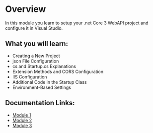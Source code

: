 # Overview
In this module you learn to setup your .net Core 3 WebAPI project and configure it in Visual Studio.

## What you will learn:
* Creating a New Project
* json File Configuration
* cs and Startup.cs Explanations
* Extension Methods and CORS Configuration
* IIS Configuration
* Additional Code in the Startup Class
* Environment-Based Settings

## Documentation Links: 
* [Module 1](https://github.com/LenTheDev/Module-1-IS421.git)
* [Module 2](https://github.com/LenTheDev/Module-2-IS421.git)
* [Module 3](https://github.com/LentheDev/Module-3IS4221.git)
